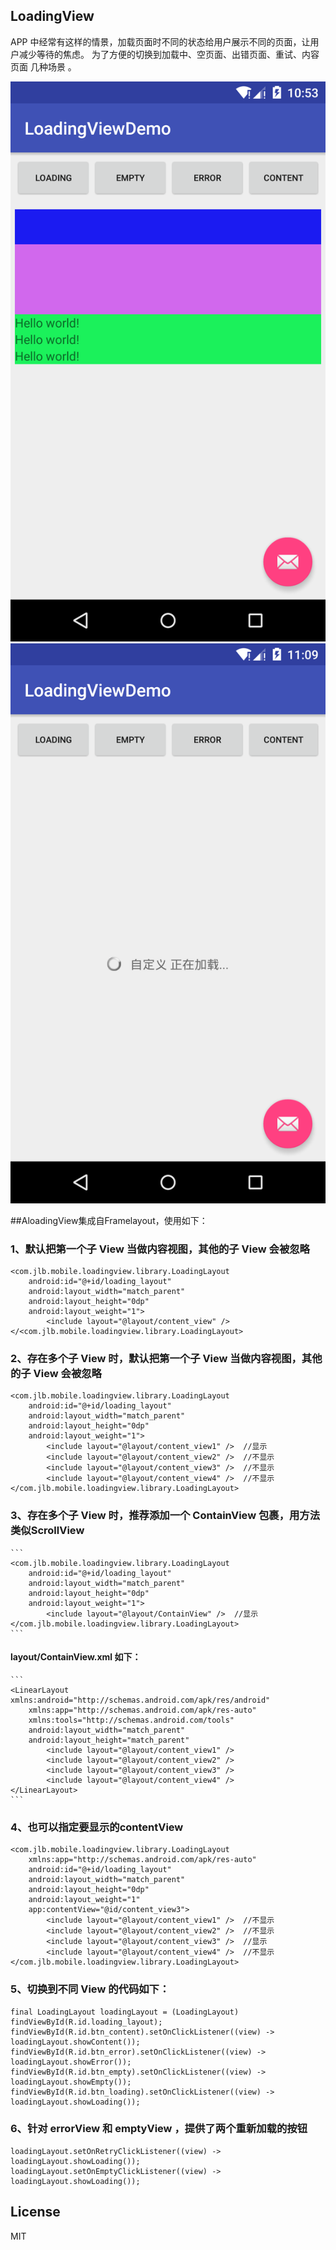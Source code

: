 ## LoadingView

APP 中经常有这样的情景，加载页面时不同的状态给用户展示不同的页面，让用户减少等待的焦虑。
为了方便的切换到加载中、空页面、出错页面、重试、内容页面 几种场景 。

![效果图](/screenshots/device-2015-12-26-115331.png)
![效果图](/screenshots/device-2015-12-26-120941.png)

##AloadingView集成自Framelayout，使用如下：


### 1、默认把第一个子 View 当做内容视图，其他的子 View 会被忽略

```
<com.jlb.mobile.loadingview.library.LoadingLayout
    android:id="@+id/loading_layout"
    android:layout_width="match_parent"
    android:layout_height="0dp"
    android:layout_weight="1">
        <include layout="@layout/content_view" />
</<com.jlb.mobile.loadingview.library.LoadingLayout>
```

### 2、存在多个子 View 时，默认把第一个子 View 当做内容视图，其他的子 View 会被忽略

```
<com.jlb.mobile.loadingview.library.LoadingLayout
    android:id="@+id/loading_layout"
    android:layout_width="match_parent"
    android:layout_height="0dp"
    android:layout_weight="1">
        <include layout="@layout/content_view1" />  //显示
        <include layout="@layout/content_view2" />  //不显示
        <include layout="@layout/content_view3" />  //不显示
        <include layout="@layout/content_view4" />  //不显示
</com.jlb.mobile.loadingview.library.LoadingLayout>
```

### 3、存在多个子 View 时，推荐添加一个 ContainView 包裹，用方法类似ScrollView

    ```
    <com.jlb.mobile.loadingview.library.LoadingLayout
        android:id="@+id/loading_layout"
        android:layout_width="match_parent"
        android:layout_height="0dp"
        android:layout_weight="1">
            <include layout="@layout/ContainView" />  //显示
    </com.jlb.mobile.loadingview.library.LoadingLayout>
    ```

#### layout/ContainView.xml 如下：

    ```
    <LinearLayout xmlns:android="http://schemas.android.com/apk/res/android"
        xmlns:app="http://schemas.android.com/apk/res-auto"
        xmlns:tools="http://schemas.android.com/tools"
        android:layout_width="match_parent"
        android:layout_height="match_parent"
            <include layout="@layout/content_view1" /> 
            <include layout="@layout/content_view2" />
            <include layout="@layout/content_view3" />
            <include layout="@layout/content_view4" />
    </LinearLayout>
    ```
### 4、也可以指定要显示的contentView  

```
<com.jlb.mobile.loadingview.library.LoadingLayout 
    xmlns:app="http://schemas.android.com/apk/res-auto"
    android:id="@+id/loading_layout"
    android:layout_width="match_parent"
    android:layout_height="0dp"
    android:layout_weight="1"
    app:contentView="@id/content_view3">
        <include layout="@layout/content_view1" />  //不显示
        <include layout="@layout/content_view2" />  //不显示
        <include layout="@layout/content_view3" />  //显示
        <include layout="@layout/content_view4" />  //不显示
</com.jlb.mobile.loadingview.library.LoadingLayout>
```

### 5、切换到不同 View 的代码如下：

```
final LoadingLayout loadingLayout = (LoadingLayout) findViewById(R.id.loading_layout);
findViewById(R.id.btn_content).setOnClickListener((view) -> loadingLayout.showContent());
findViewById(R.id.btn_error).setOnClickListener((view) -> loadingLayout.showError());
findViewById(R.id.btn_empty).setOnClickListener((view) -> loadingLayout.showEmpty());
findViewById(R.id.btn_loading).setOnClickListener((view) -> loadingLayout.showLoading());
```

### 6、针对 errorView 和 emptyView ，提供了两个重新加载的按钮

```
loadingLayout.setOnRetryClickListener((view) -> loadingLayout.showLoading());
loadingLayout.setOnEmptyClickListener((view) -> loadingLayout.showLoading());
```


## License

MIT
